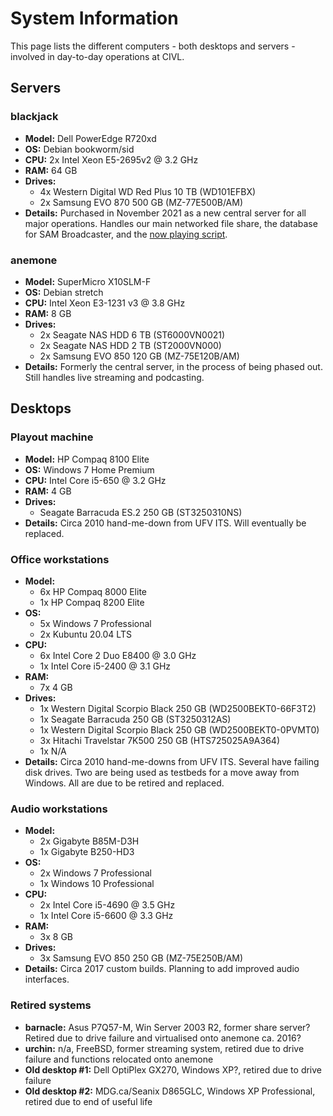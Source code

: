 # System Information

This page lists the different computers - both desktops and servers - involved in day-to-day operations at CIVL.

## Servers

### blackjack
- **Model:** Dell PowerEdge R720xd
- **OS:** Debian bookworm/sid
- **CPU:** 2x Intel Xeon E5-2695v2 @ 3.2 GHz
- **RAM:** 64 GB
- **Drives:**
  - 4x Western Digital WD Red Plus 10 TB (WD101EFBX)
  - 2x Samsung EVO 870 500 GB (MZ-77E500B/AM)
- **Details:** Purchased in November 2021 as a new central server for all major operations. Handles our main networked file share, the database for SAM Broadcaster, and the [now playing script](https://github.com/CIVLRadio/nowplaying).

### anemone
- **Model:** SuperMicro X10SLM-F
- **OS:** Debian stretch
- **CPU:** Intel Xeon E3-1231 v3 @ 3.8 GHz
- **RAM:** 8 GB
- **Drives:**
  - 2x Seagate NAS HDD 6 TB (ST6000VN0021)
  - 2x Seagate NAS HDD 2 TB (ST2000VN000)
  - 2x Samsung EVO 850 120 GB (MZ-75E120B/AM)
- **Details:** Formerly the central server, in the process of being phased out. Still handles live streaming and podcasting.

## Desktops

### Playout machine
- **Model:** HP Compaq 8100 Elite
- **OS:** Windows 7 Home Premium
- **CPU:** Intel Core i5-650 @ 3.2 GHz
- **RAM:** 4 GB
- **Drives:**
  - Seagate Barracuda ES.2 250 GB (ST3250310NS)
- **Details:** Circa 2010 hand-me-down from UFV ITS. Will eventually be replaced.

### Office workstations
- **Model:**
  - 6x HP Compaq 8000 Elite
  - 1x HP Compaq 8200 Elite
- **OS:**
  - 5x Windows 7 Professional
  - 2x Kubuntu 20.04 LTS
- **CPU:**
  - 6x Intel Core 2 Duo E8400 @ 3.0 GHz
  - 1x Intel Core i5-2400 @ 3.1 GHz
- **RAM:** 
  - 7x 4 GB
- **Drives:**
  - 1x Western Digital Scorpio Black 250 GB (WD2500BEKT0-66F3T2)
  - 1x Seagate Barracuda 250 GB (ST3250312AS)
  - 1x Western Digital Scorpio Black 250 GB (WD2500BEKT0-0PVMT0)
  - 3x Hitachi Travelstar 7K500 250 GB (HTS725025A9A364)
  - 1x N/A
- **Details:** Circa 2010 hand-me-downs from UFV ITS. Several have failing disk drives. Two are being used as testbeds for a move away from Windows. All are due to be retired and replaced.

### Audio workstations
- **Model:**
  - 2x Gigabyte B85M-D3H
  - 1x Gigabyte B250-HD3
- **OS:**
  - 2x Windows 7 Professional
  - 1x Windows 10 Professional
- **CPU:**
  - 2x Intel Core i5-4690 @ 3.5 GHz
  - 1x Intel Core i5-6600 @ 3.3 GHz
- **RAM:** 
  - 3x 8 GB
- **Drives:**
  - 3x Samsung EVO 850 250 GB (MZ-75E250B/AM)
- **Details:** Circa 2017 custom builds. Planning to add improved audio interfaces.

### Retired systems

- **barnacle:** Asus P7Q57-M, Win Server 2003 R2, former share server? Retired due to drive failure and virtualised onto anemone ca. 2016?
- **urchin:** n/a, FreeBSD, former streaming system, retired due to drive failure and functions relocated onto anemone
- **Old desktop #1:** Dell OptiPlex GX270, Windows XP?, retired due to drive failure
- **Old desktop #2:** MDG.ca/Seanix D865GLC, Windows XP Professional, retired due to end of useful life
